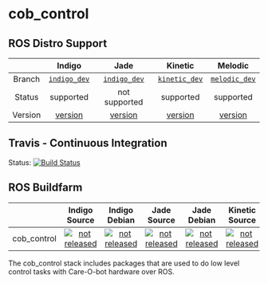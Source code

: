 cob_control
===========

## ROS Distro Support

|         | Indigo | Jade | Kinetic | Melodic |
|:-------:|:------:|:----:|:-------:|:-------:|
| Branch  | [`indigo_dev`](https://github.com/ipa320/cob_control/tree/indigo_dev) | [`indigo_dev`](https://github.com/ipa320/cob_control/tree/indigo_dev) | [`kinetic_dev`](https://github.com/ipa320/cob_control/tree/kinetic_dev) | [`melodic_dev`](https://github.com/ipa320/cob_control/tree/melodic_dev) |
| Status  |  supported | not supported | supported | supported |
| Version | [version](http://repositories.ros.org/status_page/ros_indigo_default.html?q=cob_control) | [version](http://repositories.ros.org/status_page/ros_jade_default.html?q=cob_control) | [version](http://repositories.ros.org/status_page/ros_kinetic_default.html?q=cob_control) |[version](http://repositories.ros.org/status_page/ros_melodic_default.html?q=cob_control) |

## Travis - Continuous Integration

Status: [![Build Status](https://travis-ci.com/ipa320/cob_control.svg?branch=melodic_dev)](https://travis-ci.com/ipa320/cob_control)

## ROS Buildfarm

|         | Indigo Source | Indigo Debian | Jade Source | Jade Debian | Kinetic Source | Kinetic Debian | Melodic Source | Melodic Debian |
|:-------:|:-------------:|:-------------:|:-----------:|:-----------:|:--------------:|:--------------:|:--------------:|:--------------:|
| cob_control | [![not released](http://build.ros.org/buildStatus/icon?job=Isrc_uT__cob_control__ubuntu_trusty__source)](http://build.ros.org/view/Isrc_uT/job/Isrc_uT__cob_control__ubuntu_trusty__source/) | [![not released](http://build.ros.org/buildStatus/icon?job=Ibin_uT64__cob_control__ubuntu_trusty_amd64__binary)](http://build.ros.org/view/Ibin_uT64/job/Ibin_uT64__cob_control__ubuntu_trusty_amd64__binary/) | [![not released](http://build.ros.org/buildStatus/icon?job=Jsrc_uT__cob_control__ubuntu_trusty__source)](http://build.ros.org/view/Jsrc_uT/job/Jsrc_uT__cob_control__ubuntu_trusty__source/) | [![not released](http://build.ros.org/buildStatus/icon?job=Jbin_uT64__cob_control__ubuntu_trusty_amd64__binary)](http://build.ros.org/view/Jbin_uT64/job/Jbin_uT64__cob_control__ubuntu_trusty_amd64__binary/) | [![not released](http://build.ros.org/buildStatus/icon?job=Ksrc_uX__cob_control__ubuntu_xenial__source)](http://build.ros.org/view/Ksrc_uX/job/Ksrc_uX__cob_control__ubuntu_xenial__source/) | [![not released](http://build.ros.org/buildStatus/icon?job=Kbin_uX64__cob_control__ubuntu_xenial_amd64__binary)](http://build.ros.org/view/Kbin_uX64/job/Kbin_uX64__cob_control__ubuntu_xenial_amd64__binary/) | [![not released](http://build.ros.org/buildStatus/icon?job=Msrc_uB__cob_control__ubuntu_bionic__source)](http://build.ros.org/view/Msrc_uB/job/Msrc_uB__cob_control__ubuntu_bionic__source/) | [![not released](http://build.ros.org/buildStatus/icon?job=Mbin_uB64__cob_control__ubuntu_bionic_amd64__binary)](http://build.ros.org/view/Mbin_uB64/job/Mbin_uB64__cob_control__ubuntu_bionic_amd64__binary/) |


The cob_control stack includes packages that are used to do low level control tasks with Care-O-bot hardware over ROS.
